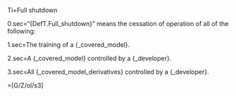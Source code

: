 Ti=Full shutdown

0.sec=“{DefT.Full_shutdown}” means the cessation of operation of all of the following:

1.sec=The training of a {_covered_model}.

2.sec=A {_covered_model} controlled by a {_developer}.

3.sec=All {_covered_model_derivatives} controlled by a {_developer}.

=[G/Z/ol/s3]
